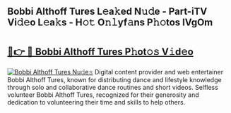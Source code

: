 ## Bobbi Althoff Tures L𝚎a𝚔ed N𝚞𝚍e - Part-iTV Vi𝚍𝚎o L𝚎a𝚔s - H𝚘𝚝 O𝚗𝚕yf𝚊ns P𝚑𝚘tos lVgOm

# <h2><a href="http://kf5kt1.oniu.top/?m=Bobbi+Althoff+Tures">🔗👉 🔴 Bobbi Althoff Tures P𝚑ot𝚘𝚜 V𝚒d𝚎o</a></h2>

[![Bobbi Althoff Tures Nu𝚍e𝚜](https://i.imgur.com/0qMVB7G.gif)](http://kf5kt1.oniu.top/?m=Bobbi+Althoff+Tures)
Digital content provider and web entertainer Bobbi Althoff Tures, known for distributing dance and lifestyle knowledge through solo and collaborative dance routines and short videos. Selfless volunteer Bobbi Althoff Tures, recognized for their generosity and dedication to volunteering their time and skills to help others.  
